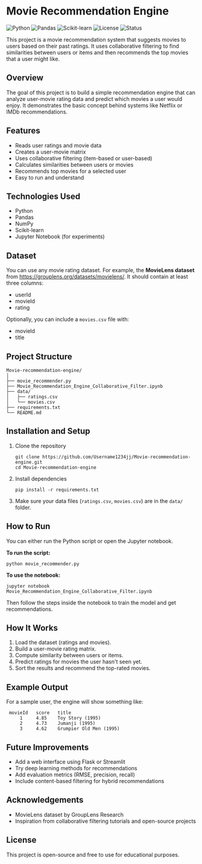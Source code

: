 # Movie Recommendation Engine

![Python](https://img.shields.io/badge/Python-3.x-blue.svg)
![Pandas](https://img.shields.io/badge/Pandas-Used-success.svg)
![Scikit-learn](https://img.shields.io/badge/Scikit--learn-1.x-orange.svg)
![License](https://img.shields.io/badge/License-MIT-green.svg)
![Status](https://img.shields.io/badge/Status-Active-success.svg)

This project is a movie recommendation system that suggests movies to users based on their past ratings. It uses collaborative filtering to find similarities between users or items and then recommends the top movies that a user might like.

## Overview

The goal of this project is to build a simple recommendation engine that can analyze user-movie rating data and predict which movies a user would enjoy. It demonstrates the basic concept behind systems like Netflix or IMDb recommendations.

## Features

- Reads user ratings and movie data
- Creates a user-movie matrix
- Uses collaborative filtering (item-based or user-based)
- Calculates similarities between users or movies
- Recommends top movies for a selected user
- Easy to run and understand

## Technologies Used

- Python
- Pandas
- NumPy
- Scikit-learn
- Jupyter Notebook (for experiments)

## Dataset

You can use any movie rating dataset.
For example, the **MovieLens dataset** from https://grouplens.org/datasets/movielens/.
It should contain at least three columns:
- userId
- movieId
- rating

Optionally, you can include a `movies.csv` file with:
- movieId
- title

## Project Structure

```
Movie-recommendation-engine/
│
├── movie_recommender.py
├── Movie_Recommendation_Engine_Collaborative_Filter.ipynb
├── data/
│   ├── ratings.csv
│   └── movies.csv
├── requirements.txt
└── README.md
```

## Installation and Setup

1. Clone the repository
   ```
   git clone https://github.com/Username1234jj/Movie-recommendation-engine.git
   cd Movie-recommendation-engine
   ```
2. Install dependencies
   ```
   pip install -r requirements.txt
   ```
3. Make sure your data files (`ratings.csv`, `movies.csv`) are in the `data/` folder.

## How to Run

You can either run the Python script or open the Jupyter notebook.

**To run the script:**
```
python movie_recommender.py
```

**To use the notebook:**
```
jupyter notebook Movie_Recommendation_Engine_Collaborative_Filter.ipynb
```

Then follow the steps inside the notebook to train the model and get recommendations.

## How It Works

1. Load the dataset (ratings and movies).
2. Build a user-movie rating matrix.
3. Compute similarity between users or items.
4. Predict ratings for movies the user hasn't seen yet.
5. Sort the results and recommend the top-rated movies.

## Example Output

For a sample user, the engine will show something like:
```
 movieId   score   title
     1     4.85    Toy Story (1995)
     2     4.73    Jumanji (1995)
     3     4.62    Grumpier Old Men (1995)
```

## Future Improvements

- Add a web interface using Flask or Streamlit
- Try deep learning methods for recommendations
- Add evaluation metrics (RMSE, precision, recall)
- Include content-based filtering for hybrid recommendations

## Acknowledgements

- MovieLens dataset by GroupLens Research
- Inspiration from collaborative filtering tutorials and open-source projects

## License

This project is open-source and free to use for educational purposes.
